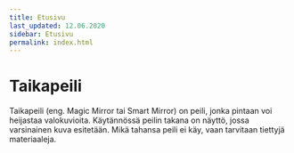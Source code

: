 ```yaml
---
title: Etusivu
last_updated: 12.06.2020
sidebar: Etusivu
permalink: index.html
---
```

# Taikapeili
Taikapeili (eng. Magic Mirror tai Smart Mirror) on peili, jonka pintaan voi heijastaa valokuvioita. Käytännössä peilin takana on näyttö, jossa varsinainen kuva esitetään. Mikä tahansa peili ei käy, vaan tarvitaan tiettyjä materiaaleja.

